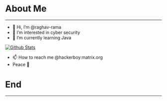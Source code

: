 # About Me
***
- 👋 Hi, I’m @raghav-rama
- 👀 I’m interested in cyber security
- 🌱 I’m currently learning Java

<a href="https://github.com/raghav-rama">
    <img src="https://github-readme-stats.vercel.app/api?username=raghav-rama" alt="Github Stats">
</a>

- 📫 How to reach me @hackerboy:matrix.org
- Peace 🙏️

# End
***
<!--- 
- 💞️ I’m looking to collaborate on ...
- 📫 How to reach me @hackerboy:matrix.org

raghav-rama/raghav-rama is a ✨ special ✨ repository because its `README.md` (this file) appears on your GitHub profile.
You can click the Preview link to take a look at your changes.
--->
